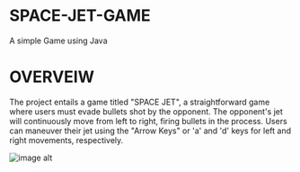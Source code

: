 # SPACE-JET-GAME
A simple Game using Java

# OVERVEIW 
The project entails a game titled "SPACE JET", a straightforward game where users must evade bullets shot by the opponent. The opponent's jet will continuously move from left to right, firing bullets in the   process. Users can maneuver their jet using the "Arrow Keys" or 'a' and 'd' keys for left and right movements, respectively. 

![image alt](image_url)
